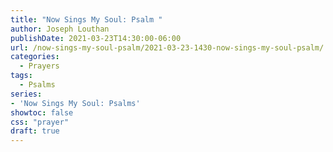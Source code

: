 ```yaml
---
title: "Now Sings My Soul: Psalm "
author: Joseph Louthan
publishDate: 2021-03-23T14:30:00-06:00
url: /now-sings-my-soul-psalm/2021-03-23-1430-now-sings-my-soul-psalm/
categories:
  - Prayers
tags:
  - Psalms
series:
- 'Now Sings My Soul: Psalms'
showtoc: false
css: "prayer"
draft: true
---
```

<div style="font-variant: small-caps;">

</div>

```text
```